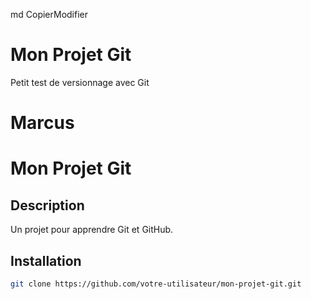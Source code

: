 
md
CopierModifier
# Mon Projet Git
Petit test de versionnage avec Git

# Marcus

# Mon Projet Git

## Description
Un projet pour apprendre Git et GitHub.

## Installation
```bash
git clone https://github.com/votre-utilisateur/mon-projet-git.git
